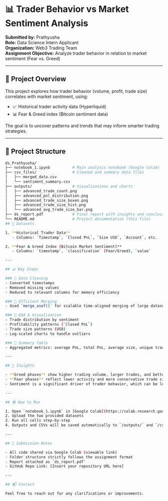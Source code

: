 # 📊 Trader Behavior vs Market Sentiment Analysis

**Submitted by:** Prathyusha  
**Role:** Data Science Intern Applicant  
**Organization:** Web3 Trading Team  
**Assignment Objective:** Analyze trader behavior in relation to market sentiment (Fear vs. Greed)

---

## 🧠 Project Overview

This project explores how trader behavior (volume, profit, trade size) correlates with market sentiment, using:

- 📈 Historical trader activity data (Hyperliquid)
- 📊 Fear & Greed index (Bitcoin sentiment data)

The goal is to uncover patterns and trends that may inform smarter trading strategies.

---

## 📂 Project Structure

```bash
ds_Prathyusha/
├── notebook_1.ipynb          # Main analysis notebook (Google Colab)
├── csv_files/                # Cleaned and summary data files
│   ├── merged_data.csv
│   └── sentiment_summary.csv
├── outputs/                  # Visualizations and charts
│   ├── advanced_trade_count.png
│   ├── advanced_pnl_distribution.png
│   ├── advanced_trade_size_boxen.png
│   ├── advanced_trade_size_hist.png
│   └── advanced_avg_trade_size_bar.png
├── ds_report.pdf             # Final report with insights and conclusions
└── README.md                 # Project documentation (this file)
## 📁 Datasets

1. **Historical Trader Data**  
   - Columns: `Timestamp`, `Closed PnL`, `Size USD`, `Account`, etc.

2. **Fear & Greed Index (Bitcoin Market Sentiment)**  
   - Columns: `timestamp`, `classification` (Fear/Greed), `value`

---

## 📊 Key Steps

### 🔹 Data Cleaning
- Converted timestamps  
- Removed missing values  
- Reduced to relevant columns for memory efficiency  

### 🔹 Efficient Merging
- Used `merge_asof()` for scalable time-aligned merging of large datasets  

### 🔹 EDA & Visualization
- Trade distribution by sentiment  
- Profitability patterns (`Closed PnL`)  
- Trade size patterns (USD)  
- Log-scaled charts to handle outliers  

### 🔹 Summary Table
- Aggregated metrics: average PnL, total PnL, average size, unique traders  

---

## 📌 Insights

- **Greed phases** show higher trading volume, larger trades, and better profitability.  
- **Fear phases** reflect lower activity and more conservative trade sizes.  
- Sentiment is a significant driver of trader behavior, which can be leveraged in predictive trading models.

---

## 🛠️ How to Run

1. Open `notebook_1.ipynb` in [Google Colab](https://colab.research.google.com/)  
2. Upload the two provided datasets  
3. Run all cells step-by-step  
4. Outputs and CSVs will be saved automatically to `/outputs/` and `/csv_files/`

---

## 📎 Submission Notes

- All code shared via Google Colab (viewable link)  
- Folder structure strictly follows the assignment format  
- Report attached as `ds_report.pdf`  
- GitHub Repo Link: [Insert your repository URL here]

---

## 📬 Contact

Feel free to reach out for any clarifications or improvements.
